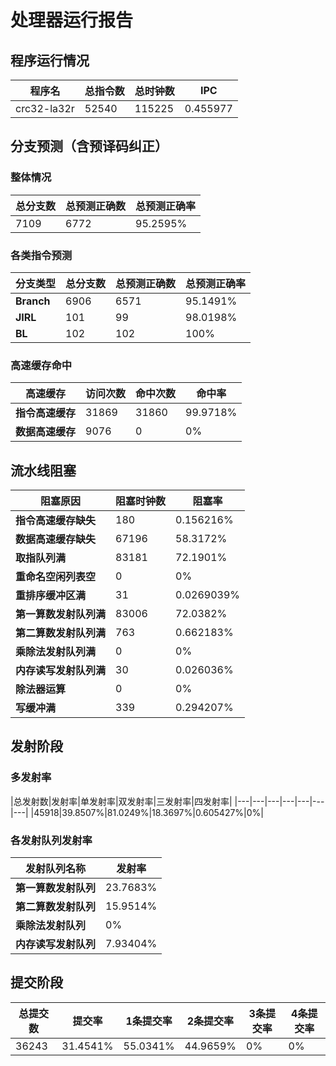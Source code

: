 # 处理器运行报告
## 程序运行情况
|程序名|总指令数|总时钟数|IPC|
|---|---|---|---|
|crc32-la32r|52540|115225|0.455977|

## 分支预测（含预译码纠正）
### 整体情况
|总分支数|总预测正确数|总预测正确率|
|---|---|---|
|7109|6772|95.2595%|

### 各类指令预测
|分支类型|总分支数|总预测正确数|总预测正确率|
|---|---|---|---|
|**Branch**| 6906 | 6571 | 95.1491%|
|**JIRL**| 101 | 99 | 98.0198%|
|**BL**| 102 | 102 | 100%|

### 高速缓存命中
|高速缓存|访问次数|命中次数|命中率|
|---|---|---|---|
|**指令高速缓存**| 31869 | 31860 | 99.9718%|
|**数据高速缓存**| 9076 | 0 | 0%|
## 流水线阻塞
|阻塞原因|阻塞时钟数|阻塞率|
|---|---|---|
|**指令高速缓存缺失**| 180 | 0.156216%|
|**数据高速缓存缺失**| 67196 | 58.3172%|
|**取指队列满**| 83181 | 72.1901%|
|**重命名空闲列表空**|0 | 0%|
|**重排序缓冲区满**|31 | 0.0269039%|
|**第一算数发射队列满**|83006 | 72.0382%|
|**第二算数发射队列满**|763 | 0.662183%|
|**乘除法发射队列满**|0 | 0%|
|**内存读写发射队列满**|30 | 0.026036%|
|**除法器运算**|0 | 0%|
|**写缓冲满**|339 | 0.294207%|

## 发射阶段
### 多发射率
|总发射数|发射率|单发射率|双发射率|三发射率|四发射率|
|---|---|---|---|---|---|---|
|45918|39.8507%|81.0249%|18.3697%|0.605427%|0%|

### 各发射队列发射率
|发射队列名称|发射率|
|---|---|
|**第一算数发射队列**|23.7683%|
|**第二算数发射队列**|15.9514%|
|**乘除法发射队列**|0%|
|**内存读写发射队列**|7.93404%|

## 提交阶段
|总提交数|提交率|1条提交率|2条提交率|3条提交率|4条提交率|
|---|---|---|---|---|---|
|36243|31.4541%|55.0341%|44.9659%|0%|0%|
